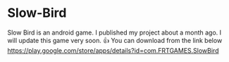 # Slow-Bird

Slow Bird is an android game. 
I published my project about a month ago.
I will update this game very soon. 👍 
You can download from the link below 
https://play.google.com/store/apps/details?id=com.FRTGAMES.SlowBird
